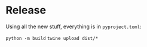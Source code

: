 # Release

Using all the new stuff, everything is in `pyproject.toml`:

`python -m build`
`twine upload dist/*`